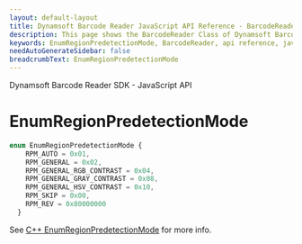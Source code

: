 ```yaml
---
layout: default-layout
title: Dynamsoft Barcode Reader JavaScript API Reference - BarcodeReader
description: This page shows the BarcodeReader Class of Dynamsoft Barcode Reader JavaScript SDK.
keywords: EnumRegionPredetectionMode, BarcodeReader, api reference, javascript, js
needAutoGenerateSidebar: false
breadcrumbText: EnumRegionPredetectionMode
---
```


Dynamsoft Barcode Reader SDK - JavaScript API
# EnumRegionPredetectionMode

```ts
enum EnumRegionPredetectionMode {
    RPM_AUTO = 0x01, 
    RPM_GENERAL = 0x02, 
    RPM_GENERAL_RGB_CONTRAST = 0x04, 
    RPM_GENERAL_GRAY_CONTRAST = 0x08,
    RPM_GENERAL_HSV_CONTRAST = 0x10, 
    RPM_SKIP = 0x00,
    RPM_REV = 0x80000000
  }
```

See [C++ EnumRegionPredetectionMode](https://www.dynamsoft.com/barcode-reader/parameters/enum/parameter-mode-enums.html?ver=latest#regionpredetectionmode) for more info.